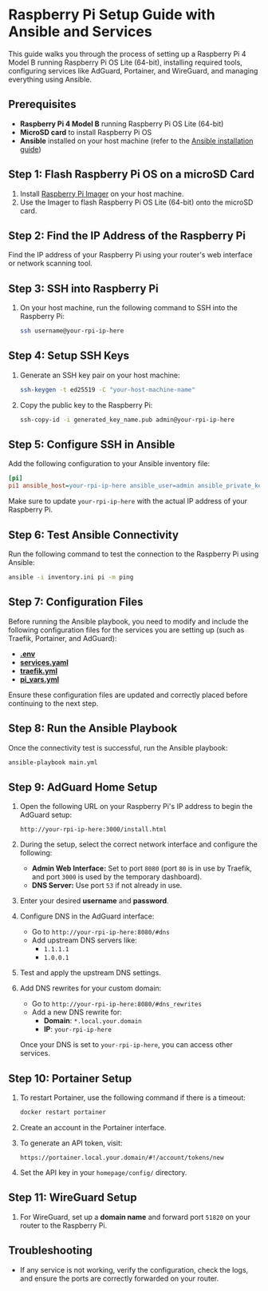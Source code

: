 
# Raspberry Pi Setup Guide with Ansible and Services

This guide walks you through the process of setting up a Raspberry Pi 4 Model B running Raspberry Pi OS Lite (64-bit), installing required tools, configuring services like AdGuard, Portainer, and WireGuard, and managing everything using Ansible.

## Prerequisites

- **Raspberry Pi 4 Model B** running Raspberry Pi OS Lite (64-bit)
- **MicroSD card** to install Raspberry Pi OS
- **Ansible** installed on your host machine (refer to the [Ansible installation guide](https://docs.ansible.com/ansible/latest/installation_guide/intro_installation.html))

## Step 1: Flash Raspberry Pi OS on a microSD Card

1. Install [Raspberry Pi Imager](https://www.raspberrypi.com/software/) on your host machine.
2. Use the Imager to flash Raspberry Pi OS Lite (64-bit) onto the microSD card.

## Step 2: Find the IP Address of the Raspberry Pi

Find the IP address of your Raspberry Pi using your router's web interface or network scanning tool.

## Step 3: SSH into Raspberry Pi

1. On your host machine, run the following command to SSH into the Raspberry Pi:
   ```bash
   ssh username@your-rpi-ip-here
   ```

## Step 4: Setup SSH Keys

1. Generate an SSH key pair on your host machine:
   ```bash
   ssh-keygen -t ed25519 -C "your-host-machine-name"
   ```
2. Copy the public key to the Raspberry Pi:
   ```bash
   ssh-copy-id -i generated_key_name.pub admin@your-rpi-ip-here
   ```

## Step 5: Configure SSH in Ansible

Add the following configuration to your Ansible inventory file:

```ini
[pi]
pi1 ansible_host=your-rpi-ip-here ansible_user=admin ansible_private_key_file=~/.ssh/private_keys/generated_key_name
```

Make sure to update `your-rpi-ip-here` with the actual IP address of your Raspberry Pi.

## Step 6: Test Ansible Connectivity

Run the following command to test the connection to the Raspberry Pi using Ansible:

```bash
ansible -i inventory.ini pi -m ping
```

## Step 7: Configuration Files

Before running the Ansible playbook, you need to modify and include the following configuration files for the services you are setting up (such as Traefik, Portainer, and AdGuard):

- [**.env**](/files/docker-compose/.env)
- [**services.yaml**](files/docker-compose/homepage/config/services.yaml)
- [**traefik.yml**](files/docker-compose/traefik/config/traefik.yml)
- [**pi_vars.yml**](vars/pi_vars.yml)

Ensure these configuration files are updated and correctly placed before continuing to the next step.

## Step 8: Run the Ansible Playbook

Once the connectivity test is successful, run the Ansible playbook:

```bash
ansible-playbook main.yml
```

## Step 9: AdGuard Home Setup

1. Open the following URL on your Raspberry Pi's IP address to begin the AdGuard setup:
   ```
   http://your-rpi-ip-here:3000/install.html
   ```

2. During the setup, select the correct network interface and configure the following:

   - **Admin Web Interface:** Set to port `8080` (port `80` is in use by Traefik, and port `3000` is used by the temporary dashboard).
   - **DNS Server:** Use port `53` if not already in use.

3. Enter your desired **username** and **password**.

4. Configure DNS in the AdGuard interface:
   - Go to `http://your-rpi-ip-here:8080/#dns`
   - Add upstream DNS servers like:
     - `1.1.1.1`
     - `1.0.0.1`

5. Test and apply the upstream DNS settings.

6. Add DNS rewrites for your custom domain:
   - Go to `http://your-rpi-ip-here:8080/#dns_rewrites`
   - Add a new DNS rewrite for:
     - **Domain**: `*.local.your.domain`
     - **IP**: `your-rpi-ip-here`

   Once your DNS is set to `your-rpi-ip-here`, you can access other services.

## Step 10: Portainer Setup

1. To restart Portainer, use the following command if there is a timeout:
   ```bash
   docker restart portainer
   ```

2. Create an account in the Portainer interface.

3. To generate an API token, visit:
   ```
   https://portainer.local.your.domain/#!/account/tokens/new
   ```

4. Set the API key in your `homepage/config/` directory.

## Step 11: WireGuard Setup

1. For WireGuard, set up a **domain name** and forward port `51820` on your router to the Raspberry Pi.

## Troubleshooting

- If any service is not working, verify the configuration, check the logs, and ensure the ports are correctly forwarded on your router.

